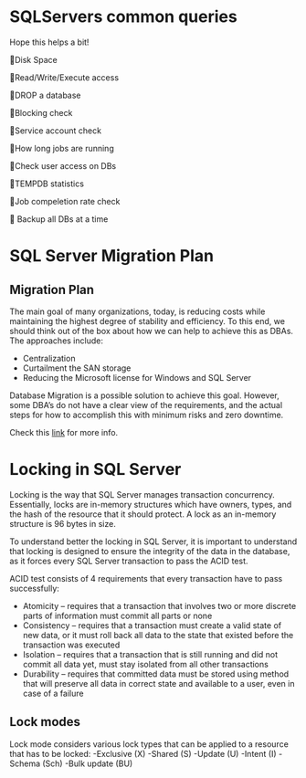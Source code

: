 # SQLServers common queries
Hope this helps a bit!

:maple_leaf:Disk Space

:grapes:Read/Write/Execute access

:watermelon:DROP a database

:pineapple:Blocking check

:apple:Service account check

:lemon:How long jobs are running

:tomato:Check user access on DBs

:mango:TEMPDB statistics

:pear:Job compeletion rate check

🌺 Backup all DBs at a time




# SQL Server Migration Plan
## Migration Plan
The main goal of many organizations, today, is reducing costs while maintaining the highest degree of stability and efficiency. To this end, we should think out of the box about how we can help to achieve this as DBAs. The approaches include:

   - Centralization
   - Curtailment the SAN storage
   - Reducing the Microsoft license for Windows and SQL Server

Database Migration is a possible solution to achieve this goal. However, some DBA’s do not have a clear view of the requirements, and the actual steps for how to accomplish this with minimum risks and zero downtime. 

Check this [link](https://www.sqlshack.com/sql-server-database-migration-best-practices-low-risk-downtime/) for more info.

#  Locking in SQL Server
Locking is the way that SQL Server manages transaction concurrency. Essentially, locks are in-memory structures which have owners, types, and the hash of the resource that it should protect. A lock as an in-memory structure is 96 bytes in size. 

To understand better the locking in SQL Server, it is important to understand that locking is designed to ensure the integrity of the data in the database, as it forces every SQL Server transaction to pass the ACID test. 

ACID test consists of 4 requirements that every transaction have to pass successfully: 

   - Atomicity – requires that a transaction that involves two or more discrete parts of information must commit all parts or none
   - Consistency – requires that a transaction must create a valid state of new data, or it must roll back all data to the state that existed before the transaction was executed
   - Isolation – requires that a transaction that is still running and did not commit all data yet, must stay isolated from all other transactions
   - Durability – requires that committed data must be stored using method that will preserve all data in correct state and available to a user, even in case of a failure

## Lock modes
 Lock mode considers various lock types that can be applied to a resource that has to be locked:
    -Exclusive (X)
    -Shared (S)
    -Update (U)
    -Intent (I)
    -Schema (Sch)
    -Bulk update (BU)
